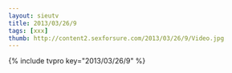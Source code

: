 ```yaml
--- 
layout: sieutv
title: 2013/03/26/9
tags: [xxx]
thumb: http://content2.sexforsure.com/2013/03/26/9/Video.jpg
---
```

{% include tvpro key="2013/03/26/9" %} 
